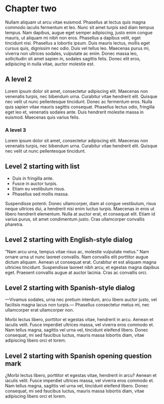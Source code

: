 # Chapter two

Nullam aliquam ut arcu vitae euismod. Phasellus at lectus quis magna commodo iaculis fermentum et leo. Nunc sit amet turpis sed diam tempus tempus. Nam dapibus, augue eget semper adipiscing, justo enim congue mauris, ut aliquam mi nibh non eros. Phasellus a dapibus velit, eget tincidunt nisi. Phasellus a lobortis ipsum. Duis mauris lectus, mollis eget cursus quis, dignissim nec odio. Duis vel tellus leo. Maecenas purus mi, viverra non ultrices sodales, vulputate ac enim. Donec massa leo, sollicitudin sit amet sapien in, sodales sagittis felis. Donec elit eros, adipiscing in nulla vitae, auctor molestie est.

## A level 2

Lorem ipsum dolor sit amet, consectetur adipiscing elit. Maecenas non venenatis turpis, nec bibendum urna. Curabitur vitae hendrerit elit. Quisque nec velit ut nunc pellentesque tincidunt. Donec ac fermentum eros. Nulla quis sapien vitae mauris sagittis consequat. Phasellus lectus odio, fringilla eget leo et, venenatis sodales ante. Duis hendrerit molestie massa in euismod. Maecenas quis varius felis.

### A level 3

Lorem ipsum dolor sit amet, consectetur adipiscing elit. Maecenas non venenatis turpis, nec bibendum urna. Curabitur vitae hendrerit elit. Quisque nec velit ut nunc pellentesque tincidunt. 

## Level 2 starting with list

- Duis in fringilla ante. 
- Fusce in auctor turpis. 
- Etiam eu vestibulum risus. 
- Phasellus sed mollis massa. 

Suspendisse potenti. Donec ullamcorper, diam at congue vestibulum, risus neque ultrices dui, a hendrerit nisi enim luctus turpis. Maecenas in eros ut libero hendrerit elementum. Nulla at auctor erat, et consequat elit. Etiam id varius purus, sit amet condimentum justo. Cras ullamcorper convallis pharetra.

## Level 2 starting with English-style dialog

&#8220;Nam arcu urna, tempus vitae risus ac, molestie vulputate metus.&#8221; Nam ornare urna ut nunc laoreet convallis. Nam convallis elit porttitor augue dictum aliquam. Aenean ut consequat erat. Curabitur et est aliquam magna ultricies tincidunt. Suspendisse laoreet nibh arcu, et egestas magna dapibus eget. Praesent convallis augue at auctor lacinia. Cras ac convallis orci.

## Level 2 starting with Spanish-style dialog

&#8212;Vivamus sodales, urna nec pretium interdum, arcu libero auctor justo, vel facilisis magna lacus non turpis.&#8212; Phasellus consectetur metus mi, nec ullamcorper erat ullamcorper non. 

Morbi lectus libero, porttitor et egestas vitae, hendrerit in arcu. Aenean et iaculis velit. Fusce imperdiet ultrices massa, vel viverra eros commodo et. Nam tellus magna, sagittis vel urna vel, tincidunt eleifend libero. Donec consequat, mi sed faucibus luctus, mauris massa lobortis diam, vitae adipiscing libero orci et lorem. 

## Level 2 starting with Spanish opening question mark

¿Morbi lectus libero, porttitor et egestas vitae, hendrerit in arcu? Aenean et iaculis velit. Fusce imperdiet ultrices massa, vel viverra eros commodo et. Nam tellus magna, sagittis vel urna vel, tincidunt eleifend libero. Donec consequat, mi sed faucibus luctus, mauris massa lobortis diam, vitae adipiscing libero orci et lorem. 

